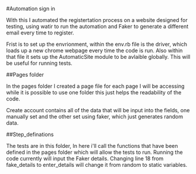#Automation sign in

With this I automated the registertation process on a website designed for testing, using watir to run the automation and Faker to generate a different email every time to register.

Frist is to set up the envrionment, within the env.rb file is the driver, which loads up a new chrome webpage every time the code is run. Also within that file it sets up the AutomaticSite module to be avlaible globally. This will be useful for running tests.

##Pages folder

In the pages folder I created a page file for each page I will be accessing while it is possible to use one folder this just helps the readability of the code.

Create account contains all of the data that will be input into the fields, one manually set and the other set using faker, which just generates random data.

##Step_definations

The tests are in this folder, In here i'll call the functions that have been defined in the pages folder which will allow the tests to run. Running the code currently will input the Faker details. Changing line 18 from fake_details to enter_details will change it from random to static variables.



